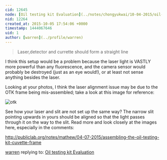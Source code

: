 ```yaml
---
cid: 12645
node: [Oil testing kit Evaluation](../notes/chongyukwai/10-04-2015/oil-testing-kit-failure)
nid: 12264
created_at: 2015-10-05 17:54:06 +0000
timestamp: 1444067646
uid: 1
author: [warren](../profile/warren)
---
```


> Laser,detector and currette should form a straight line

I think this setup would be a problem because the laser light is VASTLY more powerful than any fluorescence, and the camera sensor would probably be destroyed (just as an eye would!), or at least not sense anything besides the laser. 

Looking at your photos, I think the laser alignment issue may be due to the OTK frame being mis-assembled; take a look at this image for reference:

![otk](https://i.publiclab.org/system/images/photos/000/010/939/medium/IMG_20150730_180946_2.jpg)

See how your laser and slit are not set up the same way? The narrow slit pointing upwards in yours should be aligned so that the light passes through it on the way to the slit. Read more and look closely at the images here, especially in the comments:

http://publiclab.org/notes/mathew/04-07-2015/assembling-the-oil-testing-kit-cuvette-frame

[warren](../profile/warren) replying to: [Oil testing kit Evaluation](../notes/chongyukwai/10-04-2015/oil-testing-kit-failure)

